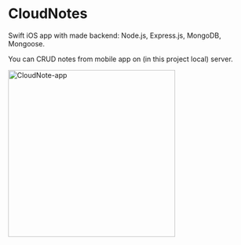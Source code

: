 # CloudNotes
Swift iOS app with made backend: Node.js, Express.js, MongoDB, Mongoose.

You can CRUD notes from mobile app on (in this project local) server.

<img width="340" alt="CloudNote-app" src="https://user-images.githubusercontent.com/107407005/200416556-3f1e674e-5f32-4877-8817-f59c5d2fa553.png">
